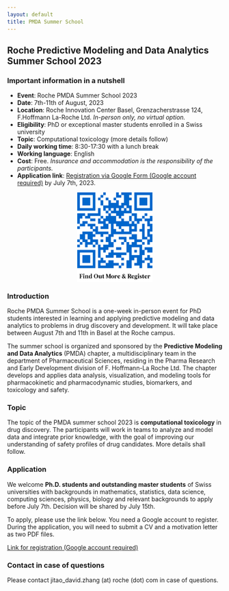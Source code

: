 ```yaml
---
layout: default
title: PMDA Summer School
---
```


## Roche Predictive Modeling and Data Analytics Summer School 2023

### Important information in a nutshell

* **Event**: Roche PMDA Summer School 2023
* **Date**: 7th-11th of August, 2023
* **Location**: Roche Innovation Center Basel, Grenzacherstrasse 124, F.Hoffmann
La-Roche Ltd. *In-person only, no virtual option.*
* **Eligibility**: PhD or exceptional master students enrolled in a Swiss
university
* **Topic**: Computational toxicology (more details follow)
* **Daily working time**: 8:30-17:30 with a lunch break
* **Working language**: English
* **Cost**: Free. *Insurance and accommodation is the responsibility of the
participants.*
* **Application link**: [Registration via Google Form (Google account
required)](https://forms.gle/JNE8pEoJE2PFoc4k7) by July 7th, 2023.

<div style="display: flex; justify-content: start;">
    <img src="assets/2023-06-PMDA-summer-school-QR.png"
    style="display: block; margin-left: auto; margin-right: auto; width: 35%">
</div>

### Introduction

Roche PMDA Summer School is a one-week in-person event for PhD students
interested in learning and applying predictive modeling and data analytics to
problems in drug discovery and development. It will take place between August
7th and 11th in Basel at the Roche campus.

The summer school is organized and sponsored by the **Predictive Modeling and
Data Analytics** (PMDA) chapter, a multidisciplinary team in the department of
Pharmaceutical Sciences, residing in the Pharma Research and Early Development
division of F. Hoffmann-La Roche Ltd. The chapter develops and applies data
analysis, visualization, and modeling tools for pharmacokinetic and
pharmacodynamic studies, biomarkers, and toxicology and safety.

### Topic

The topic of the PMDA summer school 2023 is **computational toxicology** in drug
discovery. The participants will work in teams to analyze and model data and
integrate prior knowledge, with the goal of improving our understanding of
safety profiles of drug candidates. More details shall follow.

### Application

We welcome **Ph.D. students and outstanding master students** of Swiss
universities with backgrounds in mathematics, statistics, data science,
computing sciences, physics, biology and relevant backgrounds to apply before
July 7th. Decision will be shared by July 15th.

To apply, please use the link below. You need a Google account to register.
During the application, you will need to submit a CV and a motivation letter as
two PDF files.

[Link for registration (Google account required)](https://forms.gle/JNE8pEoJE2PFoc4k7)

### Contact in case of questions

Please contact jitao_david.zhang (at) roche (dot) com in case of questions.
